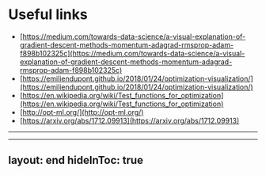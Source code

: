 # Useful links

* [https://medium.com/towards-data-science/a-visual-explanation-of-gradient-descent-methods-momentum-adagrad-rmsprop-adam-f898b102325c](https://medium.com/towards-data-science/a-visual-explanation-of-gradient-descent-methods-momentum-adagrad-rmsprop-adam-f898b102325c)
* [https://emiliendupont.github.io/2018/01/24/optimization-visualization/](https://emiliendupont.github.io/2018/01/24/optimization-visualization/)
* [https://en.wikipedia.org/wiki/Test_functions_for_optimization](https://en.wikipedia.org/wiki/Test_functions_for_optimization)
* [http://opt-ml.org/](http://opt-ml.org/)
* [https://arxiv.org/abs/1712.09913](https://arxiv.org/abs/1712.09913)

---

---
layout: end
hideInToc: true
---
